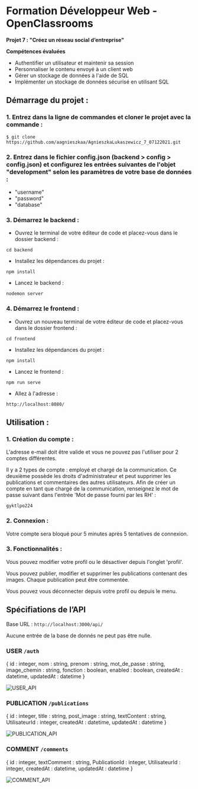 # Formation Développeur Web - OpenClassrooms
**Projet 7 : "Créez un réseau social d’entreprise"**

**Compétences évaluées**
- Authentifier un utilisateur et maintenir sa session
- Personnaliser le contenu envoyé à un client web
- Gérer un stockage de données à l'aide de SQL
- Implémenter un stockage de données sécurisé en utilisant SQL

## Démarrage du projet :

### 1. Entrez dans la ligne de commandes et cloner le projet avec la commande : 

`$ git clone https://github.com/aagnieszkaa/AgnieszkaLukaszewicz_7_07122021.git`

### 2. Entrez dans le fichier config.json (backend > config > config.json) et configurez les entrées suivantes de l'objet "development" selon les paramètres de votre base de données :

- "username"
- "password"
- "database"

### 3. Démarrez le backend :

- Ouvrez le terminal de votre éditeur de code et placez-vous dans le dossier backend : 

`cd backend`

- Installez les dépendances du projet :

`npm install`

- Lancez le backend :

`nodemon server`

### 4. Démarrez le frontend :

- Ouvrez un nouveau terminal de votre éditeur de code et placez-vous dans le dossier frontend : 

`cd frontend`

- Installez les dépendances du projet :

`npm install`

- Lancez le frontend :

`npm run serve`

- Allez à l'adresse : 

`http://localhost:8080/`

## Utilisation : 

### 1. Création du compte :

L'adresse e-mail doit être valide et vous ne pouvez pas l'utiliser pour 2 comptes différentes.

Il y a 2 types de compte : employé et chargé de la communication. Ce deuxième possède les droits d'administrateur et peut supprimer les publications et commentaires des autres utilisateurs. Afin de créer un compte en tant que chargé de la communication, renseignez le mot de passe suivant dans l'entrée 'Mot de passe fourni par les RH' : 

`gyktlpo224`

### 2. Connexion :

Votre compte sera bloqué pour 5 minutes après 5 tentatives de connexion. 

### 3. Fonctionnalités : 

Vous pouvez modifier votre profil ou le désactiver depuis l'onglet 'profil'.

Vous pouvez publier, modifier et supprimer les publications contenant des images. Chaque publication peut être commentée. 

Vous pouvez vous déconnecter depuis votre profil ou depuis le menu.

## Spécifiations de l’API

Base URL : `http://localhost:3000/api/`

Aucune entrée de la base de donnés ne peut pas être nulle.

### USER `/auth`

{ id : integer, nom : string, prenom : string, mot_de_passe : string, image_chemin : string, fonction : boolean, enabled : boolean, createdAt : datetime, updatedAt : datetime }

![USER_API](https://user-images.githubusercontent.com/81988403/149660331-49a93960-21e8-49ce-a4f8-0ab07204027d.PNG)

### PUBLICATION `/publications`

{ id : integer, title : string, post_image : string, textContent : string, UtilisateurId : integer, createdAt : datetime, updatedAt : datetime }

![PUBLICATION_API](https://user-images.githubusercontent.com/81988403/149657222-ee0af885-f21f-43c1-b136-2e79268d6be8.PNG)

### COMMENT `/comments`

{ id : integer, textComment : string, PublicationId : integer, UtilisateurId : integer, createdAt : datetime, updatedAt : datetime }

![COMMENT_API](https://user-images.githubusercontent.com/81988403/149657240-5085e2bc-4742-4ab7-b3ea-f874a1468f31.PNG)





